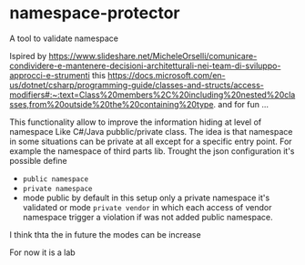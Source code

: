 # namespace-protector
A tool to validate namespace

Ispired by 
https://www.slideshare.net/MicheleOrselli/comunicare-condividere-e-mantenere-decisioni-architetturali-nei-team-di-sviluppo-approcci-e-strumenti
this https://docs.microsoft.com/en-us/dotnet/csharp/programming-guide/classes-and-structs/access-modifiers#:~:text=Class%20members%2C%20including%20nested%20classes,from%20outside%20the%20containing%20type. 
and for fun ...

This functionality allow to improve the information hiding at level of namespace Like C#/Java pubblic/private class. 
The idea is that namespace in some situations can be private at all except for a specific entry point. 
For example the namespace of third parts lib. Trought the json configuration it's possible define 

- `public namespace`
- `private namespace` 
- mode public by default in this setup only a private namespace it's validated or mode `private vendor` in which each access of vendor namespace trigger a violation if was not added public namespace.

I think thta the in future the modes can be increase


For now it is a lab 

